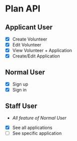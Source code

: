 # Plan API

## Applicant User

- [x] Create Volunteer
- [x] Edit Volunteer
- [x] View Volunteer + Application
- [x] Create/Edit Application

## Normal User

- [x] Sign up
- [x] Sign in

## Staff User

- _All feature of Normal User_
- [x] See all applications
- [ ] See specific application
